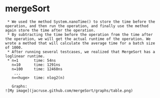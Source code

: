 # mergeSort

     * We used the method System.nanoTime() to store the time before the operation, and then run the operation, and finally use the method again store the time after the operation.
     * By subtracting the time before the operation from the time after the operation, we will get the actual runtime of the operation. We wrote a method that will calculate the average time for a batch size of 1000.
     * After running several testcases, we realized that MergeSort has a loglinear runtime.
     * n=1       time: 54ns
       n=10      time: 1291ns
       n=100     time: 12460ns
        ...
       n=<huge>  time: nlog2(n)
       
       Graphs:
    ![My image](jacruse.github.com/mergeSort/graphs/table.png)

